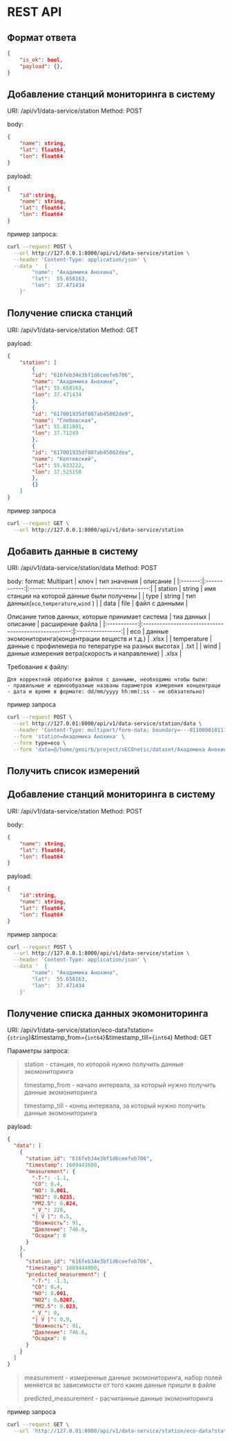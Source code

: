 # REST API

## Формат ответа

```json
{
    "is_ok": bool,
    "payload": {},
}
```

## Добавление станций мониторинга в систему

URI: /api/v1/data-service/station
Method: POST

body:
```json
{
    "name": string,
    "lat": float64,
    "lon": float64
}
```

payload:
```json
{
    "id":string,
    "name": string,
    "lat": float64,
    "lon": float64
}
```

пример запроса:
```bash
curl --request POST \
  --url http://127.0.0.1:8000/api/v1/data-service/station \
  --header 'Content-Type: application/json' \
  --data '	{
		"name": "Академика Анохина",
		"lat":  55.658163,
		"lon":  37.471434
	}'
```

## Получение списка станций

URI: /api/v1/data-service/station
Method: GET

payload:
```json
{
    "station": [
        {
        "id": "616feb34e3bf1d6ceefeb706",
        "name": "Академика Анохина",
        "lat": 55.658163,
        "lon": 37.471434
        },
        {
        "id": "617001935df807ab45002de9",
        "name": "Глебовская",
        "lat": 55.811801,
        "lon": 37.71249
        },
        {
        "id": "617001935df807ab45002dea",
        "name": "Коптевский",
        "lat": 55.833222,
        "lon": 37.525158
        },
        {}
    ]
}
```

пример запроса
```bash
curl --request GET \
  --url http://127.0.0.1:8000/api/v1/data-service/station
```

## Добавить данные в систему

URI: /api/v1/data-service/station/data
Method: POST

body:
format: Multipart
|  ключ   | тип значения |                  описание                   |
|:-------:|:------------:|:-------------------------------------------:|
| station |    string    | имя станции на которой данные были получены |
|  type   |    string    |   тип данных(`eco`,`temperature`,`wind` )   |
|  data   |     file     |               файл с данными                |


Описание типов данных, которые принимает система
| тиа данных  |                       описание                       | расширение файла |
|:-----------:|:----------------------------------------------------:|:----------------:|
|     eco     |  данные экомониторинга(концентрации веществ и т.д.)  |      .xlsx       |
| temperature | данные с профилемера по тепературе на разных высотах |       .txt       |
|    wind     |    данные измерения ветра(скорость и направление)    |      .xlsx       |

Требование к файлу:
```
Для корректной обработке файлов с данными, необходимо чтобы были:
- правильные и единообразные названы параметров измерения концентраци
- дата и время в формате: dd/mm/yyyy hh:mm(:ss - не обязательно)
```

пример запроса
```bash
curl --request POST \
  --url http://127.0.01:8000/api/v1/data-service/station/data \
  --header 'Content-Type: multipart/form-data; boundary=---011000010111000001101001' \
  --form 'station=Академика Анохина' \
  --form type=eco \
  --form 'data=@/home/geoirb/project/nECOnetic/dataset/Академика Анохина 2020.xlsx'
```

## Получить список измерений

## Добавление станций мониторинга в систему

URI: /api/v1/data-service/station
Method: POST

body:
```json
{
    "name": string,
    "lat": float64,
    "lon": float64
}
```

payload:
```json
{
    "id":string,
    "name": string,
    "lat": float64,
    "lon": float64
}
```

пример запроса:
```bash
curl --request POST \
  --url http://127.0.0.1:8000/api/v1/data-service/station \
  --header 'Content-Type: application/json' \
  --data '	{
		"name": "Академика Анохина",
		"lat":  55.658163,
		"lon":  37.471434
	}'
```

## Получение списка данных экомониторинга

URI: /api/v1/data-service/station/eco-data?station={`string`}&timestamp_from={`int64`}&timestamp_till={`int64`}
Method: GET

Параметры запроса:
>station - станция, по которой нужно получить данные экомониторинга
>
>timestamp_from - начало интервала, за который нужно получить данные экомониторинга
>
>timestamp_till - конец интервала, за который нужно получить данные экомониторинга

payload:
```json
{
  "data": [
    {
      "station_id": "616feb34e3bf1d6ceefeb706",
      "timestamp": 1609443600,
      "measurement": {
        "-T-": -1.1,
        "CO": 0.4,
        "NO": 0.001,
        "NO2": 0.0235,
        "PM2.5": 0.024,
        "_V_": 228,
        "| V |": 0.5,
        "Влажность": 91,
        "Давление": 746.6,
        "Осадки": 0
      }
    },
    {
      "station_id": "616feb34e3bf1d6ceefeb706",
      "timestamp": 1609444800,
      "predicted_measurement": {
        "-T-": -1.3,
        "CO": 0.4,
        "NO": 0.001,
        "NO2": 0.0207,
        "PM2.5": 0.023,
        "_V_": 0,
        "| V |": 0.9,
        "Влажность": 91,
        "Давление": 746.6,
        "Осадки": 0
      }
    }
  ]
}
```
> measurement - измеренные данные экомониторинга, набор полей меняется вс зависимости от того какие данные пришли в файле
>
> predicted_measurement - расчитанные данные экомониторинга

пример запроса
```bash
curl --request GET \
  --url 'http://127.0.01:8000/api/v1/data-service/station/eco-data?station="Академика Анохина"&timestamp_from=1609443600&timestamp_till=1609443600'
```
